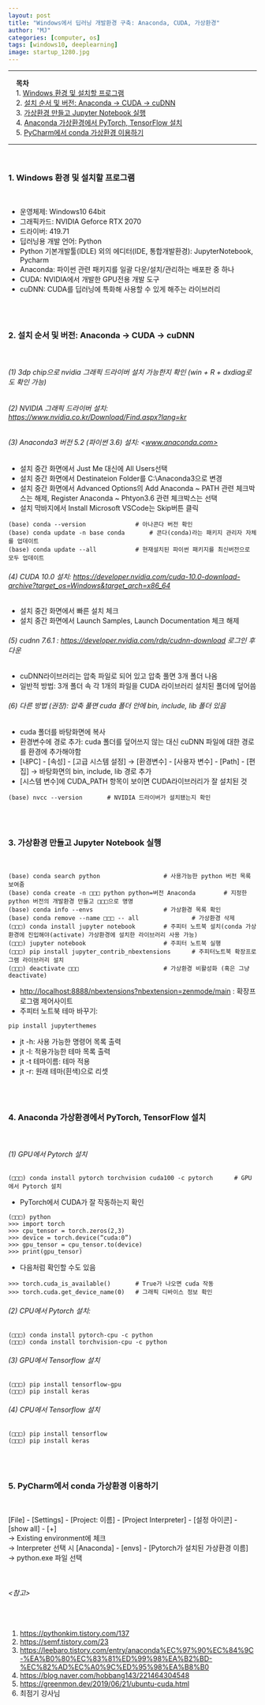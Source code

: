 ```yaml
---
layout: post
title: "Windows에서 딥러닝 개발환경 구축: Anaconda, CUDA, 가상환경"
author: "MJ"
categories: [computer, os]
tags: [windows10, deeplearning]
image: startup_1280.jpg
---
```

---
&nbsp; &nbsp; **목차**<br>
&nbsp; &nbsp; 1. [Windows 환경 및 설치할 프로그램](#1)<br>
&nbsp; &nbsp; 2. [설치 순서 및 버전: Anaconda → CUDA → cuDNN](#2)<br>
&nbsp; &nbsp; 3. [가상환경 만들고 Jupyter Notebook 실행](#3)<br>
&nbsp; &nbsp; 4. [Anaconda 가상환경에서 PyTorch, TensorFlow 설치](#4)<br>
&nbsp; &nbsp; 5. [PyCharm에서 conda 가상환경 이용하기](#5)<br>

---
<br>



### 1. Windows 환경 및 설치할 프로그램  <a id="1"></a>
<br>

* 운영체제: Windows10 64bit<br>
* 그래픽카드: NVIDIA Geforce RTX 2070<br>
* 드라이버: 419.71<br>
* 딥러닝용 개발 언어: Python<br>
* Python 기본개발툴(IDLE) 외의 에디터(IDE, 통합개발환경): JupyterNotebook, Pycharm<br>
* Anaconda: 파이썬 관련 	패키지를 일괄 다운/설치/관리하는 배포판 중 하나<br>
* CUDA: NVIDIA에서 개발한 GPU전용 개발 도구<br>
* cuDNN: CUDA를 딥러닝에 특화해 사용할 수 있게 해주는 라이브러리

<br><br>






### 2. 설치 순서 및 버전: Anaconda → CUDA → cuDNN  <a id="2"></a>
<br>

###### (1) 3dp chip으로 nvidia 그래픽 드라이버 설치 가능한지 확인 (win + R + dxdiag로도 확인 가능)
###### (2) NVIDIA 그래픽 드라이버 설치: <https://www.nvidia.co.kr/Download/Find.aspx?lang=kr>
###### (3) Anaconda3 버전 5.2 (파이썬 3.6) 설치: <www.anaconda.com>

* 설치 중간 화면에서 Just Me 대신에 All Users선택
* 설치 중간 화면에서 Destinateion Folder를 C:\Anaconda3으로 변경
* 설치 중간 화면에서 Advanced Options의 Add Anaconda ~ PATH 관련 체크박스는 해제, Register Anaconda ~ Phtyon3.6 관련 체크박스는 선택
* 설치 막바지에서 Install Microsoft VSCode는 Skip버튼 클릭

```
(base) conda --version 				# 아나콘다 버전 확인
(base) conda update -n base conda 		# 콘다(conda)라는 패키지 관리자 자체를 업데이트
(base) conda update --all 			# 현재설치된 파이썬 패키지를 최신버전으로 모두 업데이트
```

###### (4) CUDA 10.0 설치: <https://developer.nvidia.com/cuda-10.0-download-archive?target_os=Windows&target_arch=x86_64>

* 설치 중간 화면에서 빠른 설치 체크
* 설치 중간 화면에서 Launch Samples, Launch Documentation 체크 해제

###### (5) cudnn 7.6.1 : <https://developer.nvidia.com/rdp/cudnn-download> *로그인* 후 다운

* cuDNN라이브러리는 압축 파일로 되어 있고 압축 풀면 3개 폴더 나옴
* 일반적 방법: 3개 폴더 속 각 1개의 파일을 CUDA 라이브러리 설치된 폴더에 덮어씀

###### (6) 다른 방법 (권장): 압축 풀면 cuda 폴더 안에 bin, include, lib 폴더 있음

* cuda 폴더를 바탕화면에 복사
* 환경변수에 경로 추가: cuda 폴더를 덮어쓰지 않는 대신 cuDNN 파일에 대한 경로를 환경에 추가해야함
* [내PC] - [속성] - [고급 시스템 설정] → [환경변수] - [사용자 변수] - [Path] - [편집] → 바탕화면의 bin, include, lib 경로 추가
* [시스템 변수]에 CUDA_PATH 항목이 보이면 CUDA라이브러리가 잘 설치된 것

```
(base) nvcc --version 		# NVIDIA 드라이버가 설치됐는지 확인
```

<br><br>






### 3. 가상환경 만들고 Jupyter Notebook 실행  <a id="3"></a>
<br>

```
(base) conda search python 					# 사용가능한 python 버전 목록 보여줌
(base) conda create -n □□□ python python=버전 Anaconda 		# 지정한 python 버전의 개발환경 만들고 □□□으로 명명
(base) conda info --envs 					# 가상환경 목록 확인
(base) conda remove --name □□□ -- all 				# 가상환경 삭제
(□□□) conda install jupyter notebook 		# 주피터 노트북 설치(conda 가상환경에 진입해야(activate) 가상환경에 설치한 라이브러리 사용 가능)
(□□□) jupyter notebook  		 			# 주피터 노트북 실행
(□□□) pip install jupyter_contrib_nbextensions  	# 주피터노트북 확장프로그램 라이브러리 설치
(□□□) deactivate □□□ 						# 가상환경 비활성화 (혹은 그냥 deactivate)
```

* <http://localhost:8888/nbextensions?nbextension=zenmode/main> : 확장프로그램 제어사이트
* 주피터 노트북 테마 바꾸기:
```
pip install jupyterthemes 
```
* jt -h: 사용 가능한 명령어 목록 출력 
* jt -l: 적용가능한 테마 목록 출력 
* jt -t 테마이름: 테마 적용 
* jt -r: 원래 테마(흰색)으로 리셋

<br><br>






### 4. Anaconda 가상환경에서 PyTorch, TensorFlow 설치  <a id="4"></a>
<br>

###### (1) GPU에서 Pytorch 설치
``` 
(□□□) conda install pytorch torchvision cuda100 -c pytorch 		# GPU에서 Pytorch 설치
```

* PyTorch에서 CUDA가 잘 작동하는지 확인
```
(□□□) python
>>> import torch
>>> cpu_tensor = torch.zeros(2,3)
>>> device = torch.device(“cuda:0”)
>>> gpu_tensor = cpu_tensor.to(device)
>>> print(gpu_tensor)
```
* 다음처럼 확인할 수도 있음
```
>>> torch.cuda_is_available() 		# True가 나오면 cuda 작동
>>> torch.cuda.get_device_name(0) 	# 그래픽 디바이스 정보 확인
```

###### (2) CPU에서 Pytorch 설치: 

```
(□□□) conda install pytorch-cpu -c python
(□□□) conda install torchvision-cpu -c python
```

###### (3) GPU에서 Tensorflow 설치
```
(□□□) pip install tensorflow-gpu 
(□□□) pip install keras
```
###### (4) CPU에서 Tensorflow 설치
```
(□□□) pip install tensorflow 
(□□□) pip install keras
```

<br><br>






### 5. PyCharm에서 conda 가상환경 이용하기  <a id="5"></a> 	
<br>

[File] - [Settings] - [Project: 이름] - [Project Interpreter] - [설정 아이콘] - [show all] - [+] <br>
→ Existing environment에 체크 <br>
→ Interpreter 선택 시 [Anaconda] - [envs] - [Pytorch가 설치된 가상환경 이름] <br>
→ python.exe 파일 선택 <br>

<br>




###### <참고> 
<br>

1. <https://pythonkim.tistory.com/137> <br>
2. <https://semf.tistory.com/23> <br>
3. <https://leebaro.tistory.com/entry/anaconda%EC%97%90%EC%84%9C-%EA%B0%80%EC%83%81%ED%99%98%EA%B2%BD-%EC%82%AD%EC%A0%9C%ED%95%98%EA%B8%B0> <br>
4. <https://blog.naver.com/hobbang143/221464304548> <br>
5. <https://greenmon.dev/2019/06/21/ubuntu-cuda.html> <br>
6. 최점기 강사님
